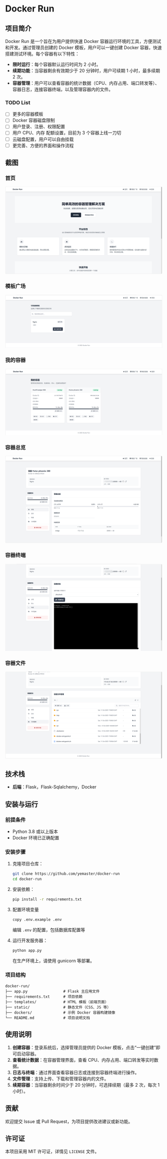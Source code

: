 # Docker Run

## 项目简介

Docker Run 是一个旨在为用户提供快速 Docker 容器运行环境的工具，方便测试和开发。通过管理员创建的 Docker 模板，用户可以一键创建 Docker 容器，快速搭建测试环境。每个容器有以下特性：
- **限时运行**：每个容器默认运行时间为 2 小时。
- **续期功能**：当容器剩余有效期少于 20 分钟时，用户可续期 1 小时，最多续期 2 次。
- **容器管理**：用户可以查看容器的统计数据（CPU、内存占用、端口转发等）、容器日志，连接容器终端，以及管理容器内的文件。

### TODO List

- [ ] 更多的容器模板
- [ ] Docker 容器磁盘限制
- [ ] 用户登录、注册、权限配置
- [ ] 用户 CPU、内存 配额设置，目前为 3 个容器上线一刀切
- [ ] 云磁盘配置，用户可以自由挂载
- [ ] 更完善、方便的界面和操作流程

## 截图

### 首页

![homepage](./images/homepage.png)

### 模板广场

![template_market](./images/template_market.png)

### 我的容器

![containers](./images/containers.png)

### 容器总览

![container_overview](./images/container_overview.png)

### 容器终端

![container_terminal](./images/container_terminal.png)

### 容器文件

![container_files](./images/container_files.png)

## 技术栈

- **后端**：Flask，Flask-Sqlalchemy，Docker

## 安装与运行
### 前提条件

- Python 3.8 或以上版本
- Docker 环境已正确配置

### 安装步骤
1. 克隆项目仓库：
   ```bash
   git clone https://github.com/yemaster/docker-run
   cd docker-run
   ```

2. 安装依赖：
   ```bash
   pip install -r requirements.txt
   ```

3. 配置环境变量

   ```bash
   copy .env.example .env
   ```

   编辑 `.env` 的配置，包括数据库配置等

4. 运行开发服务器：

   ```bash
   python app.py
   ```

   在生产环境上，请使用 gunicorn 等部署。

### 项目结构

```
docker-run/
├── app.py                # Flask 主应用文件
├── requirements.txt      # 项目依赖
├── templates/            # HTML 模板（前端页面）
├── static/               # 静态文件（CSS、JS 等）
├── dockers/              # 示例 Docker 容器构建镜像
└── README.md             # 项目说明文档
```

## 使用说明
1. **创建容器**：登录系统后，选择管理员提供的 Docker 模板，点击“一键创建”即可启动容器。
2. **查看统计数据**：在容器管理界面，查看 CPU、内存占用、端口转发等实时数据。
3. **日志与终端**：通过界面查看容器日志或连接到容器终端进行操作。
4. **文件管理**：支持上传、下载和管理容器内的文件。
5. **续期容器**：当容器剩余时间少于 20 分钟时，可选择续期（最多 2 次，每次 1 小时）。

## 贡献
欢迎提交 Issue 或 Pull Request，为项目提供改进建议或新功能。

## 许可证
本项目采用 MIT 许可证，详情见 `LICENSE` 文件。